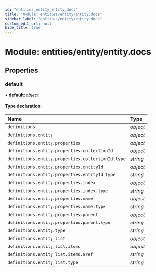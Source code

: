 ```yaml
---
id: "entities_entity_entity_docs"
title: "Module: entities/entity/entity.docs"
sidebar_label: "entities/entity/entity.docs"
custom_edit_url: null
hide_title: true
---
```


# Module: entities/entity/entity.docs

## Properties

### default

• **default**: *object*

#### Type declaration:

Name | Type |
:------ | :------ |
`definitions` | *object* |
`definitions.entity` | *object* |
`definitions.entity.properties` | *object* |
`definitions.entity.properties.collectionId` | *object* |
`definitions.entity.properties.collectionId.type` | *string* |
`definitions.entity.properties.entityId` | *object* |
`definitions.entity.properties.entityId.type` | *string* |
`definitions.entity.properties.index` | *object* |
`definitions.entity.properties.index.type` | *string* |
`definitions.entity.properties.name` | *object* |
`definitions.entity.properties.name.type` | *string* |
`definitions.entity.properties.parent` | *object* |
`definitions.entity.properties.parent.type` | *string* |
`definitions.entity.type` | *string* |
`definitions.entity_list` | *object* |
`definitions.entity_list.items` | *object* |
`definitions.entity_list.items.$ref` | *string* |
`definitions.entity_list.type` | *string* |
